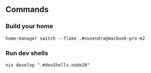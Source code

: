 ## Commands

### Build your home
```
home-manager switch --flake .#nusendra@macbook-pro-m2
```

### Run dev shells
```
nix develop ".#devShells.node20"
```
